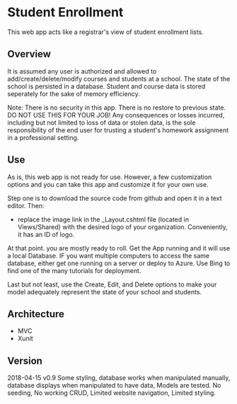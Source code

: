# Student Enrollment
This web app acts like a registrar's view of student enrollment lists.

## Overview
It is assumed any user is authorized and allowed to add/create/delete/modify courses and students at a school. The state of the school is persisted in a database. Student and course data is stored seperately for the sake of memory efficiency. 

Note: There is no security in this app. There is no restore to previous state. DO NOT USE THIS FOR YOUR JOB! Any consequences or losses incurred, including but not limited to loss of data or stolen data, is the sole responsibility of the end user for trusting a student's homework assignment in a professional setting.

## Use
As is, this web app is not ready for use. However, a few customization options and you can take this app and customize it for your own use.

Step one is to download the source code from github and open it in a text editor. Then:

- replace the image link in the _Layout.cshtml file (located in Views/Shared) with the desired logo of your organization. Conveniently, it has an ID of logo.

At that point. you are mostly ready to roll. Get the App running and it will use a local Database. IF you want multiple computers to access the same database, either get one running on a server or deploy to Azure. Use Bing to find one of the many tutorials for deployment.

Last but not least, use the Create, Edit, and Delete options to make your model adequately represent the state of your school and students.

## Architecture
- MVC
- Xunit

## Version
2018-04-15 v0.9 Some styling, database works when manipulated manually, database displays when manipulated to have data, Models are tested. No seeding, No working CRUD, Limited website navigation, Limited styling.